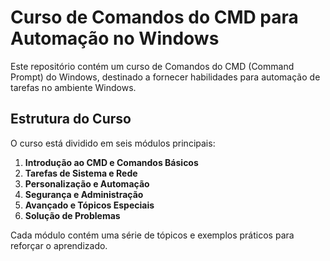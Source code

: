 # Curso de Comandos do CMD para Automação no Windows

Este repositório contém um curso de Comandos do CMD (Command Prompt) do Windows, destinado a fornecer habilidades para automação de tarefas no ambiente Windows.

## Estrutura do Curso

O curso está dividido em seis módulos principais:

1. **Introdução ao CMD e Comandos Básicos**
2. **Tarefas de Sistema e Rede**
3. **Personalização e Automação**
4. **Segurança e Administração**
5. **Avançado e Tópicos Especiais**
6. **Solução de Problemas**

Cada módulo contém uma série de tópicos e exemplos práticos para reforçar o aprendizado.
